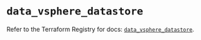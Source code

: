 # `data_vsphere_datastore`

Refer to the Terraform Registry for docs: [`data_vsphere_datastore`](https://registry.terraform.io/providers/vmware/vsphere/2.14.0/docs/data-sources/datastore).
